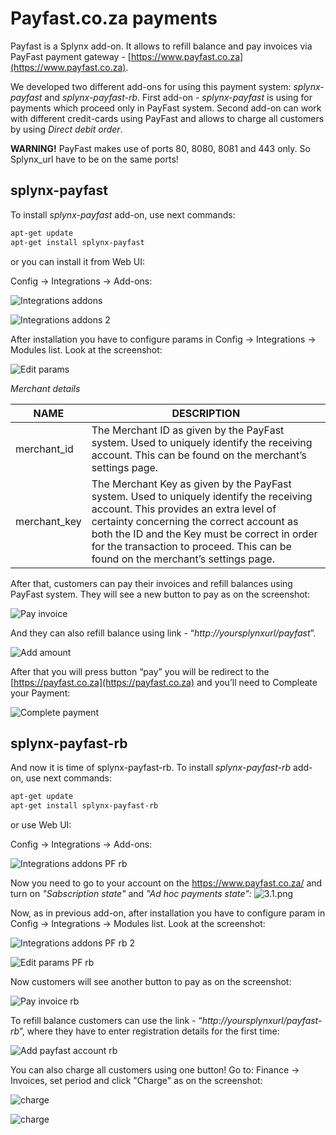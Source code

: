 Payfast.co.za payments
======================

Payfast is a Splynx add-on. It allows to refill balance and pay invoices via PayFast payment gateway - [https://www.payfast.co.za](https://www.payfast.co.za).

We developed two different add-ons for using this payment system: *splynx-payfast* and *splynx-payfast-rb*. First add-on - *splynx-payfast* is using for payments which proceed only in PayFast system. Second add-on can work with different credit-cards using PayFast and allows to charge all customers by using *Direct debit order*.

**WARNING!** PayFast makes use of ports 80, 8080, 8081 and 443 only. So Splynx_url have to be on the same ports!

splynx-payfast
--------------
To install *splynx-payfast* add-on, use next commands:

```bash
apt-get update
apt-get install splynx-payfast
```
or you can install it from Web UI:

Config → Integrations → Add-ons:

![Integrations addons](addons_list.png)

![Integrations addons 2](install.png)

After installation you have to configure params in Config → Integrations → Modules list. Look at the screenshot:

![Edit params](params.png)

*Merchant details*

NAME | DESCRIPTION
------------ | -------------
merchant_id | The Merchant ID as given by the PayFast system. Used to uniquely identify the receiving account. This can be found on the merchant’s settings page.
merchant_key | The Merchant Key as given by the PayFast system. Used to uniquely identify the receiving account. This provides an extra level of certainty concerning the correct account as both the ID and the Key must be correct in order for the transaction to proceed. This can be found on the merchant’s settings page.

After that, customers can pay their invoices and refill balances using PayFast system. They will see a new button to pay as on the screenshot:

![Pay invoice](pay_invoice.png)

And they can also refill balance using link - “*http://yoursplynxurl/payfast*”.

![Add amount](add_amount.png)

After that you will press button “pay” you will be redirect to the [https://payfast.co.za](https://payfast.co.za) and you’ll need to Compleate your Payment:

![Complete payment](complete_payment.png)


splynx-payfast-rb
-----------------

And now it is time of splynx-payfast-rb. To install *splynx-payfast-rb* add-on, use next commands:

```bash
apt-get update
apt-get install splynx-payfast-rb
```
or use Web UI:

Config → Integrations → Add-ons:

![Integrations addons PF rb](addons_list_rb.png)

Now you need to go to your account on the https://www.payfast.co.za/ and turn on *"Sabscription state"* and *"Ad hoc payments state":*
![3.1.png](3.1.png)

Now, as in previous add-on, after installation you have to configure param in Config → Integrations → Modules list. Look at the screenshot:

![Integrations addons PF rb 2](params_rb.png)

![Edit params PF rb](params_rb_2.png)

Now customers will see another button to pay as on the screenshot:

![Pay invoice rb](pay_invoice_rb.png)

To refill balance customers can use the link - “*http://yoursplynxurl/payfast-rb*”, where they have to enter registration details for the first time:

![Add payfast account rb](add_payfast_account.png)

You can also charge all customers using one button! Go to: Finance → Invoices, set period and click "Charge" as on the screenshot:

![charge](1.1.png)

![charge](2.png)
